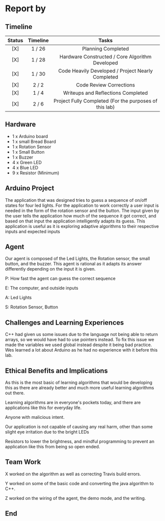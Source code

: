 # Report by

## Timeline

| Status | Timeline | Tasks |
| :-: | :-: | :-: |
| [X] |   1 / 26    |    Planning Completed
| [X] |   1 / 28    |    Hardware Constructed / Core Algorithm Developed
| [X] |   1 / 30    |    Code Heavily Developed / Project Nearly Completed
| [X] |   2 / 2     |    Code Review Corrections
| [X] |   1 / 4     |    Writeups and Reflections Completed
| [X] |   2 / 6     |    Project Fully Completed (For the purposes of this lab)

## Hardware

- 1 x Arduino board
- 1 x small Bread Board
- 1 x Rotation Sensor
- 1 x Small Button
- 1 x Buzzer
- 4 x Green LED
- 4 x Blue LED
- 9 x Resistor (Minimum)

## Arduino Project

The application that was designed tries to guess a sequence of on/off states for
four led lights.  For the application to work correctly a user input is needed in
the form of the rotation sensor and the button.  The input given by the user tells
the application how much of the sequence it got correct, and based on that input
the application intelligently adapts its guess.  This application is useful as it
is exploring adaptive algorithms to their respective inputs and expected inputs

## Agent

Our agent is composed of the Led Lights, the Rotation sensor, the small button,
and the buzzer. This agent is rational as it adapts its answer differently depending
on the input it is given.

P: How fast the agent can guess the correct sequence

E: The computer, and outside inputs

A: Led Lights

S: Rotation Sensor, Button

## Challenges and Learning Experiences

C++ had given us some issues due to the language not being able to return arrays,
so we would have had to use pointers instead. To fix this issue we made the variables
we used global instead despite it being bad practice. Wes learned a lot about Arduino
as he had no experience with it before this lab.

## Ethical Benefits and Implications

As this is the most basic of learning algorithms that would be developing this
as there are already better and much more useful learning algorithms out there.

Learning algorithms are in everyone's pockets today, and there are applications
like this for everyday life.

Anyone with malicious intent.

Our application is not capable of causing any real harm, other than some slight
eye irritation due to the bright LEDs

Resistors to lower the brightness, and mindful programming to prevent an application
like this from being so open ended.

## Team Work

X worked on the algorithm as well as correcting Travis build errors.

Y worked on some of the basic code and converting the java algorithm to C++.

Z worked on the wiring of the agent, the demo mode, and the writing.

## End
